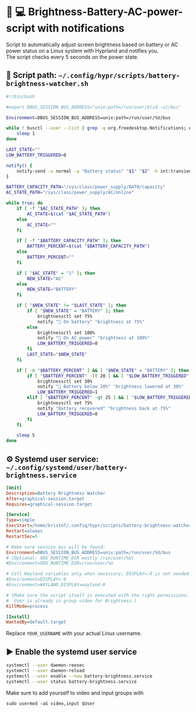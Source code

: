 # :battery: :computer: Brightness-Battery-AC-power-script with notifications

Script to automatically adjust screen brightness based on battery or AC power status on a Linux system with Hyprland and notifies you.\
The script checks every 5 seconds on the power state.

## 📜 Script path: `~/.config/hypr/scripts/battery-brightness-watcher.sh`

```bash
#!/bin/bash

#export DBUS_SESSION_BUS_ADDRESS="unix:path=/run/user/$(id -u)/bus"

Environment=DBUS_SESSION_BUS_ADDRESS=unix:path=/run/user/%U/bus

while ! busctl --user --list | grep -q org.freedesktop.Notifications; do
    sleep 1
done

LAST_STATE=""
LOW_BATTERY_TRIGGERED=0

notify() {
    notify-send -u normal -a "Battery status" "$1" "$2" -h int:transient:1
}

BATTERY_CAPACITY_PATH="/sys/class/power_supply/BAT0/capacity"
AC_STATE_PATH="/sys/class/power_supply/AC/online"

while true; do
    if [ -f "$AC_STATE_PATH" ]; then
        AC_STATE=$(cat "$AC_STATE_PATH")
    else
        AC_STATE=""
    fi

    if [ -f "$BATTERY_CAPACITY_PATH" ]; then
        BATTERY_PERCENT=$(cat "$BATTERY_CAPACITY_PATH")
    else
        BATTERY_PERCENT=""
    fi

    if [ "$AC_STATE" = "1" ]; then
        NEW_STATE="AC"
    else
        NEW_STATE="BATTERY"
    fi

    if [ "$NEW_STATE" != "$LAST_STATE" ]; then
        if [ "$NEW_STATE" = "BATTERY" ]; then
            brightnessctl set 75%
            notify "󱊣 On battery" "brightness at 75%"
        else
            brightnessctl set 100%
            notify "󱐥 On AC power" "brightness at 100%"
            LOW_BATTERY_TRIGGERED=0
        fi
        LAST_STATE="$NEW_STATE"
    fi

    if [ -n "$BATTERY_PERCENT" ] && [ "$NEW_STATE" = "BATTERY" ]; then
        if [ "$BATTERY_PERCENT" -lt 20 ] && [ "$LOW_BATTERY_TRIGGERED" -eq 0 ]; then
            brightnessctl set 30%
            notify "󱊡 Battery below 20%" "brightness lowered at 30%"
            LOW_BATTERY_TRIGGERED=1
        elif [ "$BATTERY_PERCENT" -gt 25 ] && [ "$LOW_BATTERY_TRIGGERED" -eq 1 ]; then
            brightnessctl set 75%
            notify "Battery recovered" "brightness back at 75%"
            LOW_BATTERY_TRIGGERED=0
        fi
    fi

    sleep 5
done
```

## ⚙️ Systemd user service: `~/.config/systemd/user/battery-brightness.service`

```ini
[Unit]
Description=Battery Brightness Watcher
After=graphical-session.target
Requires=graphical-session.target

[Service]
Type=simple
ExecStart=/home/kristof/.config/hypr/scripts/battery-brightness-watcher.sh
Restart=always
RestartSec=5

# Make sure session bus will be found:
Environment=DBUS_SESSION_BUS_ADDRESS=unix:path=/run/user/%U/bus
# (Optional: XDG_RUNTIME_DIR mostly /run/user/%U)
#Environment=XDG_RUNTIME_DIR=/run/user/%U

# Call Wayland variables only when necessary; DISPLAY=:0 is not needed in Wayland.
#Environment=DISPLAY=:0
#Environment=WAYLAND_DISPLAY=wayland-0

# (Make sure the script itself is executed with the right permissions; 
#  User is already in group video for Brightness.)
KillMode=process

[Install]
WantedBy=default.target


```

Replace `YOUR_USERNAME` with your actual Linux username.

## ▶️ Enable the systemd user service

```bash
systemctl --user daemon-reexec
systemctl --user daemon-reload
systemctl --user enable --now battery-brightness.service
systemctl --user status battery-brightness.service
```

Make sure to add yourself to video and input groups with 
```
sudo usermod -aG video,input $User
```
